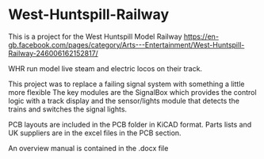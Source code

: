 # West-Huntspill-Railway
This is a project for the West Huntspill Model Railway https://en-gb.facebook.com/pages/category/Arts---Entertainment/West-Huntspill-Railway-246006162152817/

WHR run model live steam and electric locos on their track.

This project was to replace a failing signal system with something a little more flexible
The key modules are the SignalBox which provides the control logic with a track display
and the sensor/lights module that detects the trains and switches the signal lights.

PCB layouts are included in the PCB folder in KiCAD format. Parts lists and UK suppliers are in the excel files in the PCB section.

An overview manual is contained in the .docx file
